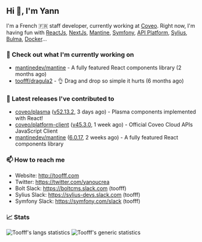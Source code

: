 ## Hi 👋, I'm Yann

I'm a French 🇫🇷 staff developer, currently working at [Coveo](https://www.coveo.com).
Right now, I'm having fun with [ReactJs](https://reactjs.org/), [NextJs](https://nextjs.org/), [Mantine](https://mantine.dev/), [Symfony](https://symfony.com/), [API Platform](https://api-platform.com/), [Sylius](https://sylius.com/), [Bulma](https://bulma.io/), [Docker](https://www.docker.com/)...

### 👷 Check out what I'm currently working on

- [mantinedev/mantine](https://github.com/mantinedev/mantine) - A fully featured React components library (2 months ago)
- [toofff/dragula2](https://github.com/toofff/dragula2) - :ok_hand: Drag and drop so simple it hurts (6 months ago)

### 🔭 Latest releases I've contributed to

- [coveo/plasma](https://github.com/coveo/plasma) ([v52.13.2](https://github.com/coveo/plasma/releases/tag/v52.13.2), 3 days ago) - Plasma components implemented with React!
- [coveo/platform-client](https://github.com/coveo/platform-client) ([v45.3.0](https://github.com/coveo/platform-client/releases/tag/v45.3.0), 1 week ago) - Official Coveo Cloud APIs JavaScript Client
- [mantinedev/mantine](https://github.com/mantinedev/mantine) ([6.0.17](https://github.com/mantinedev/mantine/releases/tag/6.0.17), 2 weeks ago) - A fully featured React components library

### 📫 How to reach me

- Website: http://toofff.com
- Twitter: https://twitter.com/yanoucrea
- Bolt Slack: https://boltcms.slack.com (toofff)
- Sylius Slack: https://sylius-devs.slack.com (toofff)
- Symfony Slack: https://symfony.com/slack (toofff)

### 📈 Stats

<img src="https://github-readme-stats.vercel.app/api/top-langs/?username=toofff&theme=transparent&hide_progress=true" alt="Toofff's langs statistics" />

<img src="https://github-readme-stats.vercel.app/api?username=toofff&show_icons=true&theme=transparent" alt="Toofff's generic statistics" />
